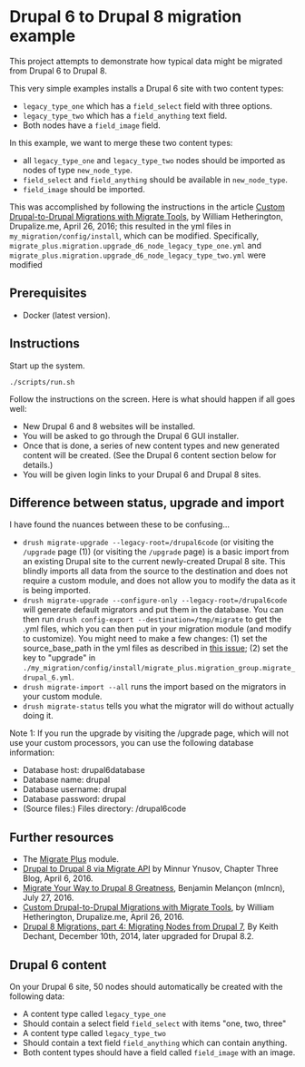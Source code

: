Drupal 6 to Drupal 8 migration example
=====

This project attempts to demonstrate how typical data might be migrated from
Drupal 6 to Drupal 8.

This very simple examples installs a Drupal 6 site with two content types:

 * `legacy_type_one` which has a `field_select` field with three options.
 * `legacy_type_two` which has a `field_anything` text field.
 * Both nodes have a `field_image` field.

In this example, we want to merge these two content types:

 * all `legacy_type_one` and `legacy_type_two` nodes should be imported as
   nodes of type `new_node_type`.
 * `field_select` and `field_anything` should be available in `new_node_type`.
 * `field_image` should be imported.

This was accomplished by following the instructions in the article [Custom Drupal-to-Drupal Migrations with Migrate Tools](https://drupalize.me/blog/201605/custom-drupal-drupal-migrations-migrate-tools), by William Hetherington, Drupalize.me, April 26, 2016; this resulted in
the yml files in `my_migration/config/install`, which can be modified.
Specifically, `migrate_plus.migration.upgrade_d6_node_legacy_type_one.yml` and
`migrate_plus.migration.upgrade_d6_node_legacy_type_two.yml` were modified


Prerequisites
-----

 * Docker (latest version).

Instructions
-----

Start up the system.

    ./scripts/run.sh

Follow the instructions on the screen. Here is what should happen if all goes
well:

 * New Drupal 6 and 8 websites will be installed.
 * You will be asked to go through the Drupal 6 GUI installer.
 * Once that is done, a series of new content types and new generated content
   will be created. (See the Drupal 6 content section below for details.)
 * You will be given login links to your Drupal 6 and Drupal 8 sites.

Difference between status, upgrade and import
-----

I have found the nuances between these to be confusing...

 * `drush migrate-upgrade --legacy-root=/drupal6code` (or visiting the `/upgrade` page (1)) (or visiting
   the `/upgrade` page) is a basic import from an existing Drupal site to the
   current newly-created Drupal 8 site. This blindly imports all data from the
   source to the destination and does not require a custom module, and does not
   allow you to modify the data as it is being imported.
 * `drush migrate-upgrade --configure-only --legacy-root=/drupal6code` will
   generate default migrators and put them in the database. You can then run
   `drush config-export --destination=/tmp/migrate` to get the .yml files, which
   you can then put in your migration module (and modify to customize). You
   might need to make a few changes: (1) set the source_base_path in the yml
   files as described in [this issue](https://www.drupal.org/node/2827914);
   (2) set the key to "upgrade" in `./my_migration/config/install/migrate_plus.migration_group.migrate_drupal_6.yml`.
 * `drush migrate-import --all` runs the import based on the migrators in your
   custom module.
 * `drush migrate-status` tells you what the migrator will do without actually
   doing it.

Note 1: If you run the upgrade by visiting the /upgrade page, which will not
use your custom processors, you can use the following database information:

  * Database host: drupal6database
  * Database name: drupal
  * Database username: drupal
  * Database password: drupal
  * (Source files:) Files directory: /drupal6code

Further resources
-----

 * The [Migrate Plus](http://drupal.org/project/migrate_plus) module.
 * [Drupal to Drupal 8 via Migrate API](https://www.chapterthree.com/blog/drupal-to-drupal-8-via-migrate-api)
   by Minnur Ynusov, Chapter Three Blog, April 6, 2016.
 * [Migrate Your Way to Drupal 8 Greatness](https://www.youtube.com/watch?v=_Muaoq3RsYQ),
   Benjamin Melançon (mlncn), July 27, 2016.
 * [Custom Drupal-to-Drupal Migrations with Migrate Tools](https://drupalize.me/blog/201605/custom-drupal-drupal-migrations-migrate-tools),
   by William Hetherington, Drupalize.me, April 26, 2016.
 * [Drupal 8 Migrations, part 4: Migrating Nodes from Drupal 7](http://www.metaltoad.com/blog/migrating-nodes-drupal-7-to-drupal-8), By Keith Dechant, December 10th, 2014, later upgraded for Drupal 8.2.

Drupal 6 content
-----

On your Drupal 6 site, 50 nodes should automatically be created with the
following data:

 * A content type called `legacy_type_one`
  * Should contain a select field `field_select` with items "one, two, three"
 * A content type called `legacy_type_two`
  * Should contain a text field `field_anything` which can contain anything.
 * Both content types should have a field called `field_image` with an image.
